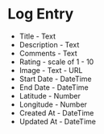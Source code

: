 # Log Entry

* Title - Text
* Description - Text
* Comments - Text
* Rating - scale of 1 - 10
* Image - Text - URL
* Start Date - DateTime
* End Date - DateTime 
* Latitude - Number
* Longitude - Number
* Created At - DateTime 
* Updated At - DateTime


